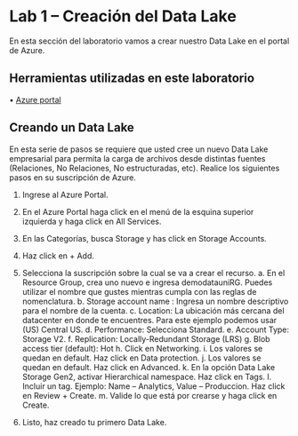 # Lab 1 – Creación del Data Lake
En esta sección del laboratorio vamos a crear nuestro Data Lake en el portal de Azure.

## Herramientas utilizadas en este laboratorio
•	[Azure portal](https://portal.azure.com/signin/index)

## Creando un Data Lake
En esta serie de pasos se requiere que usted cree un nuevo Data Lake empresarial para permita la carga de archivos desde distintas fuentes (Relaciones, No Relaciones, No estructuradas, etc).
Realice los siguientes pasos en su suscripción de Azure. 
1.	Ingrese al Azure Portal.
2.	En el Azure Portal haga click en el menú de la esquina superior izquierda y haga click en All Services.
 
3.	En las Categorías, busca Storage y has click en Storage Accounts.
4.	Haz click en + Add.

 
5.	Selecciona la suscripción sobre la cual se va a crear el recurso.
a.	En el Resource Group, crea uno nuevo e ingresa demodatauniRG. Puedes utilizar el nombre que gustes mientras cumpla con las reglas de nomenclatura.
b.	Storage account name : Ingresa un nombre descriptivo para el nombre de la cuenta.
c.	Location: La ubicación más cercana del datacenter en donde te encuentres. Para este ejemplo podemos usar (US) Central US.
d.	Performance: Selecciona Standard. 
e.	Account Type:  Storage V2.
f.	Replication: Locally-Redundant Storage (LRS)
g.	Blob access tier (default): Hot
h.	Click en Networking.
i.	Los valores se quedan en default. Haz click en Data protection. 
j.	Los valores se quedan en default. Haz click en Advanced. 
k.	En la opción Data Lake Storage Gen2, activar Hierarchical namespace. Haz click en Tags.
l.	Incluir un tag. Ejemplo: Name – Analytics, Value – Produccion. Haz click en Review + Create.
m.	Valide lo que está por crearse y haga click en Create. 
 
6.	Listo, haz creado tu primero Data Lake. 


